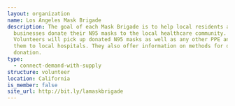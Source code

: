 ```yaml
---
layout: organization
name: Los Angeles Mask Brigade
description: The goal of each Mask Brigade is to help local residents and small
  businesses donate their N95 masks to the local healthcare community.
  Volunteers will pick up donated N95 masks as well as any other PPE and take
  them to local hospitals. They also offer information on methods for direct
  donation.
type:
  - connect-demand-with-supply
structure: volunteer
location: California
is_member: false
site_url: http://bit.ly/lamaskbrigade
---
```

